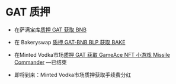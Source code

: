 # GAT 质押

- 在萨满宝库[质押 GAT 获取 BNB](https://alchemytoys.com/shamans-vault) 

- 在 Bakeryswap [质押 GAT-BNB BLP 获取 BAKE](https://www.bakeryswap.org/#/bakery/BAKE/GAT-BNB%20BLP) 
- 在Minted Vodka市场[质押 GAT 获取 GameAce NFT 小游戏 Missile Commander](https://minted.vodka/cocktails) —已结束
- 即将到来：Minted Vodka市场质押获取手续费分红
